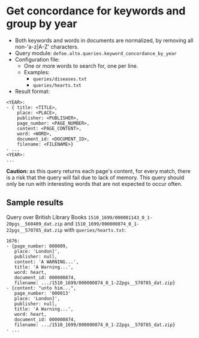 # Get concordance for keywords and group by year

* Both keywords and words in documents are normalized, by removing all non-'a-z|A-Z' characters.
* Query module: `defoe.alto.queries.keyword_concordance_by_year`
* Configuration file:
  - One or more words to search for, one per line.
  - Examples:
    - `queries/diseases.txt`
    - `queries/hearts.txt`
* Result format:

```
<YEAR>:
- { title: <TITLE>,
    place: <PLACE>,
    publisher: <PUBLISHER>,
    page_number: <PAGE_NUMBER>,
    content: <PAGE_CONTENT>,
    word: <WORD>,
    document_id: <DOCUMENT_ID>,
    filename: <FILENAME>}
- ...
<YEAR>:
...
```

**Caution:** as this query returns each page's content, for every match, there is a risk that the query will fail due to lack of memory. This query should only be run with interesting words that are not expected to occur often.

## Sample results

Query over British Library Books `1510_1699/000001143_0_1-20pgs__560409_dat.zip` and `1510_1699/000000874_0_1-22pgs__570785_dat.zip` with `queries/hearts.txt`:

```
1676:
- {page_number: 000009,
   place: 'London]',
   publisher: null,
   content: 'A WARNING...',
   title: 'A Warning...',
   word: heart,
   document_id: 000000874,
   filename: .../1510_1699/000000874_0_1-22pgs__570785_dat.zip}
- {content: "unto him...",
   page_number: '000013'
   place: 'London]',
   publisher: null,
   title: 'A Warning...',
   word: heart,
   document_id: 000000874,
   filename: .../1510_1699/000000874_0_1-22pgs__570785_dat.zip}
- ...
```
